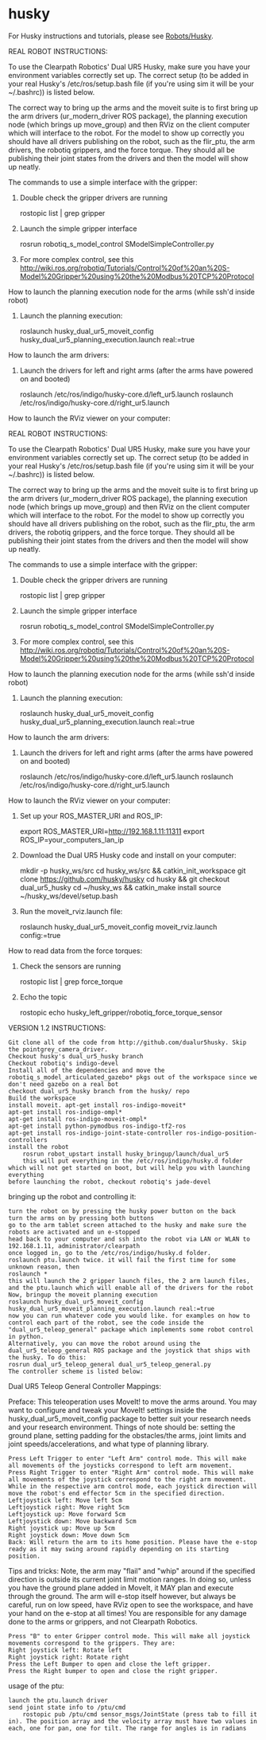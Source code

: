 husky
=====

For Husky instructions and tutorials, please see [Robots/Husky](http://wiki.ros.org/Robots/Husky).

REAL ROBOT INSTRUCTIONS:

To use the Clearpath Robotics' Dual UR5 Husky, make sure you have your environment variables correctly set up. The correct setup (to be added in your real Husky's /etc/ros/setup.bash file (if you're using sim it will be your ~/.bashrc)) is listed below.

The correct way to bring up the arms and the moveit suite is to first bring up the arm drivers (ur_modern_driver ROS package), the planning execution node (which brings up move_group) and then RViz on the client computer which will interface to the robot. For the model to show up correctly you should have all drivers publishing on the robot, such as the flir_ptu, the arm drivers, the robotiq grippers, and the force torque. They should all be publishing their joint states from the drivers and then the model will show up neatly.

The commands to use a simple interface with the gripper:

1) Double check the gripper drivers are running

     rostopic list | grep gripper

2) Launch the simple gripper interface

     rosrun robotiq_s_model_control SModelSimpleController.py

3) For more complex control, see this  
     http://wiki.ros.org/robotiq/Tutorials/Control%20of%20an%20S-Model%20Gripper%20using%20the%20Modbus%20TCP%20Protocol

How to launch the planning execution node for the arms (while ssh'd inside robot)
  
  1) Launch the planning execution:
  
       roslaunch husky_dual_ur5_moveit_config husky_dual_ur5_planning_execution.launch real:=true

How to launch the arm drivers:

  1) Launch the drivers for left and right arms (after the arms have powered on and booted)
  
       roslaunch /etc/ros/indigo/husky-core.d/left_ur5.launch
      roslaunch /etc/ros/indigo/husky-core.d/right_ur5.launch

How to launch the RViz viewer on your computer:

REAL ROBOT INSTRUCTIONS:

To use the Clearpath Robotics' Dual UR5 Husky, make sure you have your environment variables correctly set up. The correct setup (to be added in your real Husky's /etc/ros/setup.bash file (if you're using sim it will be your ~/.bashrc)) is listed below.

The correct way to bring up the arms and the moveit suite is to first bring up the arm drivers (ur_modern_driver ROS package), the planning execution node (which brings up move_group) and then RViz on the client computer which will interface to the robot. For the model to show up correctly you should have all drivers publishing on the robot, such as the flir_ptu, the arm drivers, the robotiq grippers, and the force torque. They should all be publishing their joint states from the drivers and then the model will show up neatly.

The commands to use a simple interface with the gripper:

1) Double check the gripper drivers are running

     rostopic list | grep gripper

2) Launch the simple gripper interface

     rosrun robotiq_s_model_control SModelSimpleController.py

3) For more complex control, see this  
     http://wiki.ros.org/robotiq/Tutorials/Control%20of%20an%20S-Model%20Gripper%20using%20the%20Modbus%20TCP%20Protocol

How to launch the planning execution node for the arms (while ssh'd inside robot)
  
  1) Launch the planning execution:
  
       roslaunch husky_dual_ur5_moveit_config husky_dual_ur5_planning_execution.launch real:=true

How to launch the arm drivers:

  1) Launch the drivers for left and right arms (after the arms have powered on and booted)
  
       roslaunch /etc/ros/indigo/husky-core.d/left_ur5.launch
      roslaunch /etc/ros/indigo/husky-core.d/right_ur5.launch

How to launch the RViz viewer on your computer:

  1) Set up your ROS_MASTER_URI and ROS_IP:
  
      export ROS_MASTER_URI=http://192.168.1.11:11311
      export ROS_IP=your_computers_lan_ip
  
  2) Download the Dual UR5 Husky code and install on your computer:
  
      mkdir -p husky_ws/src
      cd husky_ws/src && catkin_init_workspace
      git clone https://github.com/husky/husky
      cd husky && git checkout dual_ur5_husky
      cd ~/husky_ws && catkin_make install
      source ~/husky_ws/devel/setup.bash
  
  3) Run the moveit_rviz.launch file:
  
     roslaunch husky_dual_ur5_moveit_config moveit_rviz.launch config:=true
  
 How to read data from the force torques:
 
 1) Check the sensors are running
 
     rostopic list | grep force_torque
 
 2) Echo the topic
 
     rostopic echo husky_left_gripper/robotiq_force_torque_sensor


VERSION 1.2 INSTRUCTIONS:

    Git clone all of the code from http://github.com/dualur5husky. Skip the pointgrey_camera_driver.
    Checkout husky's dual_ur5_husky branch
    Checkout robotiq's indigo-devel
    Install all of the dependencies and move the robotiq_s_model_articulated_gazebo* pkgs out of the workspace since we don't need gazebo on a real bot
    checkout dual_ur5_husky branch from the husky/ repo
    Build the workspace
    install moveit. apt-get install ros-indigo-moveit*
    apt-get install ros-indigo-ompl*
    apt-get install ros-indigo-moveit-ompl*
    apt-get install python-pymodbus ros-indigo-tf2-ros
    apt-get install ros-indigo-joint-state-controller ros-indigo-position-controllers
    install the robot
        rosrun robot_upstart install husky_bringup/launch/dual_ur5
        this will put everything in the /etc/ros/indigo/husky.d folder which will not get started on boot, but will help you with launching everything
    before launching the robot, checkout robotiq's jade-devel


bringing up the robot and controlling it:

    turn the robot on by pressing the husky power button on the back
    turn the arms on by pressing both buttons
    go to the arm tablet screen attached to the husky and make sure the robots are activated and un e-stopped
    head back to your computer and ssh into the robot via LAN or WLAN to 192.168.1.11, administrator/clearpath
    once logged in, go to the /etc/ros/indigo/husky.d folder.
    roslaunch ptu.launch twice. it will fail the first time for some unknown reason, then
    roslaunch *
    this will launch the 2 gripper launch files, the 2 arm launch files, and the ptu.launch which will enable all of the drivers for the robot
    Now, bringup the moveit planning execution
    roslaunch husky_dual_ur5_moveit_config husky_dual_ur5_moveit_planning_execution.launch real:=true
    now you can run whatever code you would like. for examples on how to control each part of the robot, see the code inside the "dual_ur5_teleop_general" package which implements some robot control in python.
    Alternatively, you can move the robot around using the dual_ur5_teleop_general ROS package and the joystick that ships with the husky. To do this:
    rosrun dual_ur5_teleop_general dual_ur5_teleop_general.py
    The controller scheme is listed below:


Dual UR5 Teleop General Controller Mappings:


Preface: This teleoperation uses MoveIt! to move the arms around. You may want to configure and tweak your MoveIt! settings inside the husky_dual_ur5_moveit_config package to better suit your research needs and your research environment. Things of note should be: setting the ground plane, setting padding for the obstacles/the arms, joint limits and joint speeds/accelerations, and what type of planning library.


    Press Left Trigger to enter "Left Arm" control mode. This will make all movements of the joysticks correspond to left arm movement.
    Press Right Trigger to enter "Right Arm" control mode. This will make all movements of the joystick correspond to the right arm movement.
    While in the respective arm control mode, each joystick direction will move the robot's end effector 5cm in the specified direction.
    Leftjoystick left: Move left 5cm
    Leftjoystick right: Move right 5cm
    Leftjoystick up: Move forward 5cm
    Leftjoystick down: Move backward 5cm
    Right joystick up: Move up 5cm
    Right joystick down: Move down 5cm
    Back: Will return the arm to its home position. Please have the e-stop ready as it may swing around rapidly depending on its starting position.


Tips and tricks: Note, the arm may "flail" and "whip" around if the specified direction is outside its current joint limit motion ranges. In doing so, unless you have the ground plane added in MoveIt, it MAY plan and execute through the ground. The arm will e-stop itself however, but always be careful, run on low speed, have RViz open to see the workspace, and have your hand on the e-stop at all times! You are responsible for any damage done to the arms or grippers, and not Clearpath Robotics.


    Press "B" to enter Gripper control mode. This will make all joystick movements correspond to the grippers. They are:
    Right joystick left: Rotate left
    Right joystick right: Rotate right
    Press the Left Bumper to open and close the left gripper.
    Press the Right bumper to open and close the right gripper.


usage of the ptu:

    launch the ptu.launch driver
    send joint state info to /ptu/cmd
        rostopic pub /ptu/cmd sensor_msgs/JointState (press tab to fill it in). The position array and the velocity array must have two values in each, one for pan, one for tilt. The range for angles is in radians
